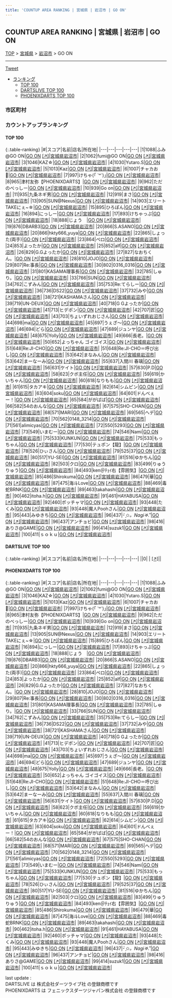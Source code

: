 ```yaml
---
title: 'COUNTUP AREA RANKING | 宮城県 | 岩沼市 | GO ON'
---
```

## COUNTUP AREA RANKING | 宮城県 | 岩沼市 | GO ON

[TOP](/darts/rank/) > [宮城県](/darts/rank/宮城県/) > [岩沼市](/darts/rank/宮城県/岩沼市/) > GO ON

___

<a href="https://twitter.com/share?ref_src=twsrc%5Etfw" data-text="COUNTUP AREA RANKING | 宮城県岩沼市GO ON" class="twitter-share-button" data-hashtags="DARTSLIVE,PHOENIXDARTS,darts,ダーツ" data-show-count="false">Tweet</a>

* [ランキング](#カウントアップランキング)
    * [TOP 100](#top-100)
    * [DARTSLIVE TOP 100](#dartslive-top-100)
    * [PHOENIXDARTS TOP 100](#phoenixdarts-top-100)

### 市区町村

<ul>

</ul>

### カウントアップランキング

#### TOP 100



{:.table-ranking}
|#|スコア|名前|店名|所在地|
|---|---|---|---|---|
|1|1088|<span class="rank-name-pd">ふみ@GO ON</span>|<a href="/darts/rank/shops/86728.html">GO ON</a> <a href="https://vs.phoenixdarts.com/jp/shop/shopDetailInfo/s_86728?s_seq=86728">[↗]</a>|<a href="/darts/rank/宮城県/岩沼市">宮城県岩沼市</a>|
|2|1062|<span class="rank-name-pd">fumi@GO ON</span>|<a href="/darts/rank/shops/86728.html">GO ON</a> <a href="https://vs.phoenixdarts.com/jp/shop/shopDetailInfo/s_86728?s_seq=86728">[↗]</a>|<a href="/darts/rank/宮城県/岩沼市">宮城県岩沼市</a>|
|3|1046|<span class="rank-name-pd">KAZ☆</span>|<a href="/darts/rank/shops/86728.html">GO ON</a> <a href="https://vs.phoenixdarts.com/jp/shop/shopDetailInfo/s_86728?s_seq=86728">[↗]</a>|<a href="/darts/rank/宮城県/岩沼市">宮城県岩沼市</a>|
|4|1030|<span class="rank-name-pd">Yutaro.S</span>|<a href="/darts/rank/shops/86728.html">GO ON</a> <a href="https://vs.phoenixdarts.com/jp/shop/shopDetailInfo/s_86728?s_seq=86728">[↗]</a>|<a href="/darts/rank/宮城県/岩沼市">宮城県岩沼市</a>|
|5|1013|<span class="rank-name-pd">Kaz</span>|<a href="/darts/rank/shops/86728.html">GO ON</a> <a href="https://vs.phoenixdarts.com/jp/shop/shopDetailInfo/s_86728?s_seq=86728">[↗]</a>|<a href="/darts/rank/宮城県/岩沼市">宮城県岩沼市</a>|
|6|1007|<span class="rank-name-pd">チャカお🔫</span>|<a href="/darts/rank/shops/86728.html">GO ON</a> <a href="https://vs.phoenixdarts.com/jp/shop/shopDetailInfo/s_86728?s_seq=86728">[↗]</a>|<a href="/darts/rank/宮城県/岩沼市">宮城県岩沼市</a>|
|7|997|<span class="rank-name-pd">けちゃ(｢ ˙꒳˙)｣</span>|<a href="/darts/rank/shops/86728.html">GO ON</a> <a href="https://vs.phoenixdarts.com/jp/shop/shopDetailInfo/s_86728?s_seq=86728">[↗]</a>|<a href="/darts/rank/宮城県/岩沼市">宮城県岩沼市</a>|
|8|965|<span class="rank-name-pd">津村友弥【PHOENIXDARTS】</span>|<a href="/darts/rank/shops/86728.html">GO ON</a> <a href="https://vs.phoenixdarts.com/jp/shop/shopDetailInfo/s_86728?s_seq=86728">[↗]</a>|<a href="/darts/rank/宮城県/岩沼市">宮城県岩沼市</a>|
|9|962|<span class="rank-name-pd">ただのべっしー</span>|<a href="/darts/rank/shops/86728.html">GO ON</a> <a href="https://vs.phoenixdarts.com/jp/shop/shopDetailInfo/s_86728?s_seq=86728">[↗]</a>|<a href="/darts/rank/宮城県/岩沼市">宮城県岩沼市</a>|
|10|939|<span class="rank-name-pd">Go on</span>|<a href="/darts/rank/shops/86728.html">GO ON</a> <a href="https://vs.phoenixdarts.com/jp/shop/shopDetailInfo/s_86728?s_seq=86728">[↗]</a>|<a href="/darts/rank/宮城県/岩沼市">宮城県岩沼市</a>|
|11|935|<span class="rank-name-pd">九条ネギ男</span>|<a href="/darts/rank/shops/86728.html">GO ON</a> <a href="https://vs.phoenixdarts.com/jp/shop/shopDetailInfo/s_86728?s_seq=86728">[↗]</a>|<a href="/darts/rank/宮城県/岩沼市">宮城県岩沼市</a>|
|12|919|<span class="rank-name-pd">まさ</span>|<a href="/darts/rank/shops/86728.html">GO ON</a> <a href="https://vs.phoenixdarts.com/jp/shop/shopDetailInfo/s_86728?s_seq=86728">[↗]</a>|<a href="/darts/rank/宮城県/岩沼市">宮城県岩沼市</a>|
|13|905|<span class="rank-name-pd">SUN@Nexus</span>|<a href="/darts/rank/shops/86728.html">GO ON</a> <a href="https://vs.phoenixdarts.com/jp/shop/shopDetailInfo/s_86728?s_seq=86728">[↗]</a>|<a href="/darts/rank/宮城県/岩沼市">宮城県岩沼市</a>|
|14|903|<span class="rank-name-pd">エリートTAKEにぇ~☆</span>|<a href="/darts/rank/shops/86728.html">GO ON</a> <a href="https://vs.phoenixdarts.com/jp/shop/shopDetailInfo/s_86728?s_seq=86728">[↗]</a>|<a href="/darts/rank/宮城県/岩沼市">宮城県岩沼市</a>|
|15|895|<span class="rank-name-pd">ひろぽん</span>|<a href="/darts/rank/shops/86728.html">GO ON</a> <a href="https://vs.phoenixdarts.com/jp/shop/shopDetailInfo/s_86728?s_seq=86728">[↗]</a>|<a href="/darts/rank/宮城県/岩沼市">宮城県岩沼市</a>|
|16|894|<span class="rank-name-pd">にっしー</span>|<a href="/darts/rank/shops/86728.html">GO ON</a> <a href="https://vs.phoenixdarts.com/jp/shop/shopDetailInfo/s_86728?s_seq=86728">[↗]</a>|<a href="/darts/rank/宮城県/岩沼市">宮城県岩沼市</a>|
|17|893|<span class="rank-name-pd">けちゃっぷ</span>|<a href="/darts/rank/shops/86728.html">GO ON</a> <a href="https://vs.phoenixdarts.com/jp/shop/shopDetailInfo/s_86728?s_seq=86728">[↗]</a>|<a href="/darts/rank/宮城県/岩沼市">宮城県岩沼市</a>|
|18|888|<span class="rank-name-pd">じょう　</span>|<a href="/darts/rank/shops/86728.html">GO ON</a> <a href="https://vs.phoenixdarts.com/jp/shop/shopDetailInfo/s_86728?s_seq=86728">[↗]</a>|<a href="/darts/rank/宮城県/岩沼市">宮城県岩沼市</a>|
|19|876|<span class="rank-name-pd">DBARB3</span>|<a href="/darts/rank/shops/86728.html">GO ON</a> <a href="https://vs.phoenixdarts.com/jp/shop/shopDetailInfo/s_86728?s_seq=86728">[↗]</a>|<a href="/darts/rank/宮城県/岩沼市">宮城県岩沼市</a>|
|20|866|<span class="rank-name-pd">S.ASANO</span>|<a href="/darts/rank/shops/86728.html">GO ON</a> <a href="https://vs.phoenixdarts.com/jp/shop/shopDetailInfo/s_86728?s_seq=86728">[↗]</a>|<a href="/darts/rank/宮城県/岩沼市">宮城県岩沼市</a>|
|20|866|<span class="rank-name-pd">hkty666_yuya</span>|<a href="/darts/rank/shops/86728.html">GO ON</a> <a href="https://vs.phoenixdarts.com/jp/shop/shopDetailInfo/s_86728?s_seq=86728">[↗]</a>|<a href="/darts/rank/宮城県/岩沼市">宮城県岩沼市</a>|
|22|865|<span class="rank-name-pd">しょった(両手)</span>|<a href="/darts/rank/shops/86728.html">GO ON</a> <a href="https://vs.phoenixdarts.com/jp/shop/shopDetailInfo/s_86728?s_seq=86728">[↗]</a>|<a href="/darts/rank/宮城県/岩沼市">宮城県岩沼市</a>|
|23|864|<span class="rank-name-pd">ペロ</span>|<a href="/darts/rank/shops/86728.html">GO ON</a> <a href="https://vs.phoenixdarts.com/jp/shop/shopDetailInfo/s_86728?s_seq=86728">[↗]</a>|<a href="/darts/rank/宮城県/岩沼市">宮城県岩沼市</a>|
|24|853|<span class="rank-name-pd">よったか</span>|<a href="/darts/rank/shops/86728.html">GO ON</a> <a href="https://vs.phoenixdarts.com/jp/shop/shopDetailInfo/s_86728?s_seq=86728">[↗]</a>|<a href="/darts/rank/宮城県/岩沼市">宮城県岩沼市</a>|
|25|852|<span class="rank-name-pd">alf</span>|<a href="/darts/rank/shops/86728.html">GO ON</a> <a href="https://vs.phoenixdarts.com/jp/shop/shopDetailInfo/s_86728?s_seq=86728">[↗]</a>|<a href="/darts/rank/宮城県/岩沼市">宮城県岩沼市</a>|
|26|829|<span class="rank-name-pd">G.Gよったか</span>|<a href="/darts/rank/shops/86728.html">GO ON</a> <a href="https://vs.phoenixdarts.com/jp/shop/shopDetailInfo/s_86728?s_seq=86728">[↗]</a>|<a href="/darts/rank/宮城県/岩沼市">宮城県岩沼市</a>|
|27|827|<span class="rank-name-pd">なおちくん。</span>|<a href="/darts/rank/shops/86728.html">GO ON</a> <a href="https://vs.phoenixdarts.com/jp/shop/shopDetailInfo/s_86728?s_seq=86728">[↗]</a>|<a href="/darts/rank/宮城県/岩沼市">宮城県岩沼市</a>|
|28|810|<span class="rank-name-pd">JOJO</span>|<a href="/darts/rank/shops/86728.html">GO ON</a> <a href="https://vs.phoenixdarts.com/jp/shop/shopDetailInfo/s_86728?s_seq=86728">[↗]</a>|<a href="/darts/rank/宮城県/岩沼市">宮城県岩沼市</a>|
|29|807|<span class="rank-name-pd">Re:事長</span>|<a href="/darts/rank/shops/86728.html">GO ON</a> <a href="https://vs.phoenixdarts.com/jp/shop/shopDetailInfo/s_86728?s_seq=86728">[↗]</a>|<a href="/darts/rank/宮城県/岩沼市">宮城県岩沼市</a>|
|30|802|<span class="rank-name-pd">0316_0316</span>|<a href="/darts/rank/shops/86728.html">GO ON</a> <a href="https://vs.phoenixdarts.com/jp/shop/shopDetailInfo/s_86728?s_seq=86728">[↗]</a>|<a href="/darts/rank/宮城県/岩沼市">宮城県岩沼市</a>|
|31|801|<span class="rank-name-pd">KASAMA理事長</span>|<a href="/darts/rank/shops/86728.html">GO ON</a> <a href="https://vs.phoenixdarts.com/jp/shop/shopDetailInfo/s_86728?s_seq=86728">[↗]</a>|<a href="/darts/rank/宮城県/岩沼市">宮城県岩沼市</a>|
|32|785|<span class="rank-name-pd">しゅり。</span>|<a href="/darts/rank/shops/86728.html">GO ON</a> <a href="https://vs.phoenixdarts.com/jp/shop/shopDetailInfo/s_86728?s_seq=86728">[↗]</a>|<a href="/darts/rank/宮城県/岩沼市">宮城県岩沼市</a>|
|33|766|<span class="rank-name-pd">SUN</span>|<a href="/darts/rank/shops/86728.html">GO ON</a> <a href="https://vs.phoenixdarts.com/jp/shop/shopDetailInfo/s_86728?s_seq=86728">[↗]</a>|<a href="/darts/rank/宮城県/岩沼市">宮城県岩沼市</a>|
|34|762|<span class="rank-name-pd">こずみん</span>|<a href="/darts/rank/shops/86728.html">GO ON</a> <a href="https://vs.phoenixdarts.com/jp/shop/shopDetailInfo/s_86728?s_seq=86728">[↗]</a>|<a href="/darts/rank/宮城県/岩沼市">宮城県岩沼市</a>|
|35|753|<span class="rank-name-pd">Re:てらしー</span>|<a href="/darts/rank/shops/86728.html">GO ON</a> <a href="https://vs.phoenixdarts.com/jp/shop/shopDetailInfo/s_86728?s_seq=86728">[↗]</a>|<a href="/darts/rank/宮城県/岩沼市">宮城県岩沼市</a>|
|36|736|<span class="rank-name-pd">DS22</span>|<a href="/darts/rank/shops/86728.html">GO ON</a> <a href="https://vs.phoenixdarts.com/jp/shop/shopDetailInfo/s_86728?s_seq=86728">[↗]</a>|<a href="/darts/rank/宮城県/岩沼市">宮城県岩沼市</a>|
|37|732|<span class="rank-name-pd">みや</span>|<a href="/darts/rank/shops/86728.html">GO ON</a> <a href="https://vs.phoenixdarts.com/jp/shop/shopDetailInfo/s_86728?s_seq=86728">[↗]</a>|<a href="/darts/rank/宮城県/岩沼市">宮城県岩沼市</a>|
|38|721|<span class="rank-name-pd">KASHAMAさん</span>|<a href="/darts/rank/shops/86728.html">GO ON</a> <a href="https://vs.phoenixdarts.com/jp/shop/shopDetailInfo/s_86728?s_seq=86728">[↗]</a>|<a href="/darts/rank/宮城県/岩沼市">宮城県岩沼市</a>|
|39|719|<span class="rank-name-pd">UN-DEUX</span>|<a href="/darts/rank/shops/86728.html">GO ON</a> <a href="https://vs.phoenixdarts.com/jp/shop/shopDetailInfo/s_86728?s_seq=86728">[↗]</a>|<a href="/darts/rank/宮城県/岩沼市">宮城県岩沼市</a>|
|40|718|<span class="rank-name-pd">G Gよったか</span>|<a href="/darts/rank/shops/86728.html">GO ON</a> <a href="https://vs.phoenixdarts.com/jp/shop/shopDetailInfo/s_86728?s_seq=86728">[↗]</a>|<a href="/darts/rank/宮城県/岩沼市">宮城県岩沼市</a>|
|41|713|<span class="rank-name-pd">ヒデポン</span>|<a href="/darts/rank/shops/86728.html">GO ON</a> <a href="https://vs.phoenixdarts.com/jp/shop/shopDetailInfo/s_86728?s_seq=86728">[↗]</a>|<a href="/darts/rank/宮城県/岩沼市">宮城県岩沼市</a>|
|42|707|<span class="rank-name-pd">匠</span>|<a href="/darts/rank/shops/86728.html">GO ON</a> <a href="https://vs.phoenixdarts.com/jp/shop/shopDetailInfo/s_86728?s_seq=86728">[↗]</a>|<a href="/darts/rank/宮城県/岩沼市">宮城県岩沼市</a>|
|43|703|<span class="rank-name-pd">ちょいずれおじさん</span>|<a href="/darts/rank/shops/86728.html">GO ON</a> <a href="https://vs.phoenixdarts.com/jp/shop/shopDetailInfo/s_86728?s_seq=86728">[↗]</a>|<a href="/darts/rank/宮城県/岩沼市">宮城県岩沼市</a>|
|44|698|<span class="rank-name-pd">ma</span>|<a href="/darts/rank/shops/86728.html">GO ON</a> <a href="https://vs.phoenixdarts.com/jp/shop/shopDetailInfo/s_86728?s_seq=86728">[↗]</a>|<a href="/darts/rank/宮城県/岩沼市">宮城県岩沼市</a>|
|45|697|<span class="rank-name-pd">うぇざ〜</span>|<a href="/darts/rank/shops/86728.html">GO ON</a> <a href="https://vs.phoenixdarts.com/jp/shop/shopDetailInfo/s_86728?s_seq=86728">[↗]</a>|<a href="/darts/rank/宮城県/岩沼市">宮城県岩沼市</a>|
|46|694|<span class="rank-name-pd">どら</span>|<a href="/darts/rank/shops/86728.html">GO ON</a> <a href="https://vs.phoenixdarts.com/jp/shop/shopDetailInfo/s_86728?s_seq=86728">[↗]</a>|<a href="/darts/rank/宮城県/岩沼市">宮城県岩沼市</a>|
|47|689|<span class="rank-name-pd">ジュンヤ</span>|<a href="/darts/rank/shops/86728.html">GO ON</a> <a href="https://vs.phoenixdarts.com/jp/shop/shopDetailInfo/s_86728?s_seq=86728">[↗]</a>|<a href="/darts/rank/宮城県/岩沼市">宮城県岩沼市</a>|
|48|675|<span class="rank-name-pd">Yolly</span>|<a href="/darts/rank/shops/86728.html">GO ON</a> <a href="https://vs.phoenixdarts.com/jp/shop/shopDetailInfo/s_86728?s_seq=86728">[↗]</a>|<a href="/darts/rank/宮城県/岩沼市">宮城県岩沼市</a>|
|49|666|<span class="rank-name-pd">長老。</span>|<a href="/darts/rank/shops/86728.html">GO ON</a> <a href="https://vs.phoenixdarts.com/jp/shop/shopDetailInfo/s_86728?s_seq=86728">[↗]</a>|<a href="/darts/rank/宮城県/岩沼市">宮城県岩沼市</a>|
|50|652|<span class="rank-name-pd">よっちゃん ゴイゴイス</span>|<a href="/darts/rank/shops/86728.html">GO ON</a> <a href="https://vs.phoenixdarts.com/jp/shop/shopDetailInfo/s_86728?s_seq=86728">[↗]</a>|<a href="/darts/rank/宮城県/岩沼市">宮城県岩沼市</a>|
|51|648|<span class="rank-name-pd">Re:JI-CHO</span>|<a href="/darts/rank/shops/86728.html">GO ON</a> <a href="https://vs.phoenixdarts.com/jp/shop/shopDetailInfo/s_86728?s_seq=86728">[↗]</a>|<a href="/darts/rank/宮城県/岩沼市">宮城県岩沼市</a>|
|51|648|<span class="rank-name-pd">Re:JI-CHO＝呼び出し</span>|<a href="/darts/rank/shops/86728.html">GO ON</a> <a href="https://vs.phoenixdarts.com/jp/shop/shopDetailInfo/s_86728?s_seq=86728">[↗]</a>|<a href="/darts/rank/宮城県/岩沼市">宮城県岩沼市</a>|
|53|642|<span class="rank-name-pd">まなみん</span>|<a href="/darts/rank/shops/86728.html">GO ON</a> <a href="https://vs.phoenixdarts.com/jp/shop/shopDetailInfo/s_86728?s_seq=86728">[↗]</a>|<a href="/darts/rank/宮城県/岩沼市">宮城県岩沼市</a>|
|53|642|<span class="rank-name-pd">まーなーみ</span>|<a href="/darts/rank/shops/86728.html">GO ON</a> <a href="https://vs.phoenixdarts.com/jp/shop/shopDetailInfo/s_86728?s_seq=86728">[↗]</a>|<a href="/darts/rank/宮城県/岩沼市">宮城県岩沼市</a>|
|55|637|<span class="rank-name-pd">入間川 春璃</span>|<a href="/darts/rank/shops/86728.html">GO ON</a> <a href="https://vs.phoenixdarts.com/jp/shop/shopDetailInfo/s_86728?s_seq=86728">[↗]</a>|<a href="/darts/rank/宮城県/岩沼市">宮城県岩沼市</a>|
|56|631|<span class="rank-name-pd">ケイト</span>|<a href="/darts/rank/shops/86728.html">GO ON</a> <a href="https://vs.phoenixdarts.com/jp/shop/shopDetailInfo/s_86728?s_seq=86728">[↗]</a>|<a href="/darts/rank/宮城県/岩沼市">宮城県岩沼市</a>|
|57|630|<span class="rank-name-pd">P.D</span>|<a href="/darts/rank/shops/86728.html">GO ON</a> <a href="https://vs.phoenixdarts.com/jp/shop/shopDetailInfo/s_86728?s_seq=86728">[↗]</a>|<a href="/darts/rank/宮城県/岩沼市">宮城県岩沼市</a>|
|58|623|<span class="rank-name-pd">クボ主任</span>|<a href="/darts/rank/shops/86728.html">GO ON</a> <a href="https://vs.phoenixdarts.com/jp/shop/shopDetailInfo/s_86728?s_seq=86728">[↗]</a>|<a href="/darts/rank/宮城県/岩沼市">宮城県岩沼市</a>|
|59|619|<span class="rank-name-pd">かいちゃん</span>|<a href="/darts/rank/shops/86728.html">GO ON</a> <a href="https://vs.phoenixdarts.com/jp/shop/shopDetailInfo/s_86728?s_seq=86728">[↗]</a>|<a href="/darts/rank/宮城県/岩沼市">宮城県岩沼市</a>|
|60|618|<span class="rank-name-pd">なりもも</span>|<a href="/darts/rank/shops/86728.html">GO ON</a> <a href="https://vs.phoenixdarts.com/jp/shop/shopDetailInfo/s_86728?s_seq=86728">[↗]</a>|<a href="/darts/rank/宮城県/岩沼市">宮城県岩沼市</a>|
|61|615|<span class="rank-name-pd">タカアキ</span>|<a href="/darts/rank/shops/86728.html">GO ON</a> <a href="https://vs.phoenixdarts.com/jp/shop/shopDetailInfo/s_86728?s_seq=86728">[↗]</a>|<a href="/darts/rank/宮城県/岩沼市">宮城県岩沼市</a>|
|62|614|<span class="rank-name-pd">シムピン</span>|<a href="/darts/rank/shops/86728.html">GO ON</a> <a href="https://vs.phoenixdarts.com/jp/shop/shopDetailInfo/s_86728?s_seq=86728">[↗]</a>|<a href="/darts/rank/宮城県/岩沼市">宮城県岩沼市</a>|
|63|604|<span class="rank-name-pd">soku</span>|<a href="/darts/rank/shops/86728.html">GO ON</a> <a href="https://vs.phoenixdarts.com/jp/shop/shopDetailInfo/s_86728?s_seq=86728">[↗]</a>|<a href="/darts/rank/宮城県/岩沼市">宮城県岩沼市</a>|
|64|601|<span class="rank-name-pd">ドんべぇー！</span>|<a href="/darts/rank/shops/86728.html">GO ON</a> <a href="https://vs.phoenixdarts.com/jp/shop/shopDetailInfo/s_86728?s_seq=86728">[↗]</a>|<a href="/darts/rank/宮城県/岩沼市">宮城県岩沼市</a>|
|65|584|<span class="rank-name-pd">ががばば</span>|<a href="/darts/rank/shops/86728.html">GO ON</a> <a href="https://vs.phoenixdarts.com/jp/shop/shopDetailInfo/s_86728?s_seq=86728">[↗]</a>|<a href="/darts/rank/宮城県/岩沼市">宮城県岩沼市</a>|
|66|582|<span class="rank-name-pd">54のおんな</span>|<a href="/darts/rank/shops/86728.html">GO ON</a> <a href="https://vs.phoenixdarts.com/jp/shop/shopDetailInfo/s_86728?s_seq=86728">[↗]</a>|<a href="/darts/rank/宮城県/岩沼市">宮城県岩沼市</a>|
|67|575|<span class="rank-name-pd">SHO-CHAN</span>|<a href="/darts/rank/shops/86728.html">GO ON</a> <a href="https://vs.phoenixdarts.com/jp/shop/shopDetailInfo/s_86728?s_seq=86728">[↗]</a>|<a href="/darts/rank/宮城県/岩沼市">宮城県岩沼市</a>|
|68|571|<span class="rank-name-pd">MARI</span>|<a href="/darts/rank/shops/86728.html">GO ON</a> <a href="https://vs.phoenixdarts.com/jp/shop/shopDetailInfo/s_86728?s_seq=86728">[↗]</a>|<a href="/darts/rank/宮城県/岩沼市">宮城県岩沼市</a>|
|69|565|<span class="rank-name-pd">へデ</span>|<a href="/darts/rank/shops/86728.html">GO ON</a> <a href="https://vs.phoenixdarts.com/jp/shop/shopDetailInfo/s_86728?s_seq=86728">[↗]</a>|<a href="/darts/rank/宮城県/岩沼市">宮城県岩沼市</a>|
|70|562|<span class="rank-name-pd">0148_3214</span>|<a href="/darts/rank/shops/86728.html">GO ON</a> <a href="https://vs.phoenixdarts.com/jp/shop/shopDetailInfo/s_86728?s_seq=86728">[↗]</a>|<a href="/darts/rank/宮城県/岩沼市">宮城県岩沼市</a>|
|71|561|<span class="rank-name-pd">alimicyas</span>|<a href="/darts/rank/shops/86728.html">GO ON</a> <a href="https://vs.phoenixdarts.com/jp/shop/shopDetailInfo/s_86728?s_seq=86728">[↗]</a>|<a href="/darts/rank/宮城県/岩沼市">宮城県岩沼市</a>|
|72|550|<span class="rank-name-pd">5293</span>|<a href="/darts/rank/shops/86728.html">GO ON</a> <a href="https://vs.phoenixdarts.com/jp/shop/shopDetailInfo/s_86728?s_seq=86728">[↗]</a>|<a href="/darts/rank/宮城県/岩沼市">宮城県岩沼市</a>|
|73|549|<span class="rank-name-pd">いまむー</span>|<a href="/darts/rank/shops/86728.html">GO ON</a> <a href="https://vs.phoenixdarts.com/jp/shop/shopDetailInfo/s_86728?s_seq=86728">[↗]</a>|<a href="/darts/rank/宮城県/岩沼市">宮城県岩沼市</a>|
|74|546|<span class="rank-name-pd">Nami</span>|<a href="/darts/rank/shops/86728.html">GO ON</a> <a href="https://vs.phoenixdarts.com/jp/shop/shopDetailInfo/s_86728?s_seq=86728">[↗]</a>|<a href="/darts/rank/宮城県/岩沼市">宮城県岩沼市</a>|
|75|533|<span class="rank-name-pd">KUNKUN</span>|<a href="/darts/rank/shops/86728.html">GO ON</a> <a href="https://vs.phoenixdarts.com/jp/shop/shopDetailInfo/s_86728?s_seq=86728">[↗]</a>|<a href="/darts/rank/宮城県/岩沼市">宮城県岩沼市</a>|
|75|533|<span class="rank-name-pd">もっちゃん</span>|<a href="/darts/rank/shops/86728.html">GO ON</a> <a href="https://vs.phoenixdarts.com/jp/shop/shopDetailInfo/s_86728?s_seq=86728">[↗]</a>|<a href="/darts/rank/宮城県/岩沼市">宮城県岩沼市</a>|
|77|530|<span class="rank-name-pd">テュポン【龍】</span>|<a href="/darts/rank/shops/86728.html">GO ON</a> <a href="https://vs.phoenixdarts.com/jp/shop/shopDetailInfo/s_86728?s_seq=86728">[↗]</a>|<a href="/darts/rank/宮城県/岩沼市">宮城県岩沼市</a>|
|78|526|<span class="rank-name-pd">ひぃさん</span>|<a href="/darts/rank/shops/86728.html">GO ON</a> <a href="https://vs.phoenixdarts.com/jp/shop/shopDetailInfo/s_86728?s_seq=86728">[↗]</a>|<a href="/darts/rank/宮城県/岩沼市">宮城県岩沼市</a>|
|79|525|<span class="rank-name-pd">37</span>|<a href="/darts/rank/shops/86728.html">GO ON</a> <a href="https://vs.phoenixdarts.com/jp/shop/shopDetailInfo/s_86728?s_seq=86728">[↗]</a>|<a href="/darts/rank/宮城県/岩沼市">宮城県岩沼市</a>|
|80|517|<span class="rank-name-pd">YU-SEI</span>|<a href="/darts/rank/shops/86728.html">GO ON</a> <a href="https://vs.phoenixdarts.com/jp/shop/shopDetailInfo/s_86728?s_seq=86728">[↗]</a>|<a href="/darts/rank/宮城県/岩沼市">宮城県岩沼市</a>|
|81|516|<span class="rank-name-pd">ゆかちん</span>|<a href="/darts/rank/shops/86728.html">GO ON</a> <a href="https://vs.phoenixdarts.com/jp/shop/shopDetailInfo/s_86728?s_seq=86728">[↗]</a>|<a href="/darts/rank/宮城県/岩沼市">宮城県岩沼市</a>|
|82|503|<span class="rank-name-pd">クロ</span>|<a href="/darts/rank/shops/86728.html">GO ON</a> <a href="https://vs.phoenixdarts.com/jp/shop/shopDetailInfo/s_86728?s_seq=86728">[↗]</a>|<a href="/darts/rank/宮城県/岩沼市">宮城県岩沼市</a>|
|83|499|<span class="rank-name-pd">りゅうりゅう</span>|<a href="/darts/rank/shops/86728.html">GO ON</a> <a href="https://vs.phoenixdarts.com/jp/shop/shopDetailInfo/s_86728?s_seq=86728">[↗]</a>|<a href="/darts/rank/宮城県/岩沼市">宮城県岩沼市</a>|
|84|493|<span class="rank-name-pd">ken＠ﾁｮｲ右【雰囲気】</span>|<a href="/darts/rank/shops/86728.html">GO ON</a> <a href="https://vs.phoenixdarts.com/jp/shop/shopDetailInfo/s_86728?s_seq=86728">[↗]</a>|<a href="/darts/rank/宮城県/岩沼市">宮城県岩沼市</a>|
|85|486|<span class="rank-name-pd">Shirokuma</span>|<a href="/darts/rank/shops/86728.html">GO ON</a> <a href="https://vs.phoenixdarts.com/jp/shop/shopDetailInfo/s_86728?s_seq=86728">[↗]</a>|<a href="/darts/rank/宮城県/岩沼市">宮城県岩沼市</a>|
|86|479|<span class="rank-name-pd">華</span>|<a href="/darts/rank/shops/86728.html">GO ON</a> <a href="https://vs.phoenixdarts.com/jp/shop/shopDetailInfo/s_86728?s_seq=86728">[↗]</a>|<a href="/darts/rank/宮城県/岩沼市">宮城県岩沼市</a>|
|87|475|<span class="rank-name-pd">海斗Love</span>|<a href="/darts/rank/shops/86728.html">GO ON</a> <a href="https://vs.phoenixdarts.com/jp/shop/shopDetailInfo/s_86728?s_seq=86728">[↗]</a>|<a href="/darts/rank/宮城県/岩沼市">宮城県岩沼市</a>|
|88|469|<span class="rank-name-pd">毒蛇BRNK</span>|<a href="/darts/rank/shops/86728.html">GO ON</a> <a href="https://vs.phoenixdarts.com/jp/shop/shopDetailInfo/s_86728?s_seq=86728">[↗]</a>|<a href="/darts/rank/宮城県/岩沼市">宮城県岩沼市</a>|
|89|463|<span class="rank-name-pd">takahashi</span>|<a href="/darts/rank/shops/86728.html">GO ON</a> <a href="https://vs.phoenixdarts.com/jp/shop/shopDetailInfo/s_86728?s_seq=86728">[↗]</a>|<a href="/darts/rank/宮城県/岩沼市">宮城県岩沼市</a>|
|90|462|<span class="rank-name-pd">itoha.h</span>|<a href="/darts/rank/shops/86728.html">GO ON</a> <a href="https://vs.phoenixdarts.com/jp/shop/shopDetailInfo/s_86728?s_seq=86728">[↗]</a>|<a href="/darts/rank/宮城県/岩沼市">宮城県岩沼市</a>|
|91|461|<span class="rank-name-pd">HAYABUSA</span>|<a href="/darts/rank/shops/86728.html">GO ON</a> <a href="https://vs.phoenixdarts.com/jp/shop/shopDetailInfo/s_86728?s_seq=86728">[↗]</a>|<a href="/darts/rank/宮城県/岩沼市">宮城県岩沼市</a>|
|92|460|<span class="rank-name-pd">ポッチャマ</span>|<a href="/darts/rank/shops/86728.html">GO ON</a> <a href="https://vs.phoenixdarts.com/jp/shop/shopDetailInfo/s_86728?s_seq=86728">[↗]</a>|<a href="/darts/rank/宮城県/岩沼市">宮城県岩沼市</a>|
|93|448|<span class="rank-name-pd">たくみ</span>|<a href="/darts/rank/shops/86728.html">GO ON</a> <a href="https://vs.phoenixdarts.com/jp/shop/shopDetailInfo/s_86728?s_seq=86728">[↗]</a>|<a href="/darts/rank/宮城県/岩沼市">宮城県岩沼市</a>|
|93|448|<span class="rank-name-pd">魔人Poohさん</span>|<a href="/darts/rank/shops/86728.html">GO ON</a> <a href="https://vs.phoenixdarts.com/jp/shop/shopDetailInfo/s_86728?s_seq=86728">[↗]</a>|<a href="/darts/rank/宮城県/岩沼市">宮城県岩沼市</a>|
|95|443|<span class="rank-name-pd">みゆきち</span>|<a href="/darts/rank/shops/86728.html">GO ON</a> <a href="https://vs.phoenixdarts.com/jp/shop/shopDetailInfo/s_86728?s_seq=86728">[↗]</a>|<a href="/darts/rank/宮城県/岩沼市">宮城県岩沼市</a>|
|96|437|<span class="rank-name-pd">- ̗̀✩*。Nagi‎𖤐.*˚</span>|<a href="/darts/rank/shops/86728.html">GO ON</a> <a href="https://vs.phoenixdarts.com/jp/shop/shopDetailInfo/s_86728?s_seq=86728">[↗]</a>|<a href="/darts/rank/宮城県/岩沼市">宮城県岩沼市</a>|
|96|437|<span class="rank-name-pd">アンチョビ</span>|<a href="/darts/rank/shops/86728.html">GO ON</a> <a href="https://vs.phoenixdarts.com/jp/shop/shopDetailInfo/s_86728?s_seq=86728">[↗]</a>|<a href="/darts/rank/宮城県/岩沼市">宮城県岩沼市</a>|
|98|416|<span class="rank-name-pd">ありさ@GAME</span>|<a href="/darts/rank/shops/86728.html">GO ON</a> <a href="https://vs.phoenixdarts.com/jp/shop/shopDetailInfo/s_86728?s_seq=86728">[↗]</a>|<a href="/darts/rank/宮城県/岩沼市">宮城県岩沼市</a>|
|99|414|<span class="rank-name-pd">suzuk1</span>|<a href="/darts/rank/shops/86728.html">GO ON</a> <a href="https://vs.phoenixdarts.com/jp/shop/shopDetailInfo/s_86728?s_seq=86728">[↗]</a>|<a href="/darts/rank/宮城県/岩沼市">宮城県岩沼市</a>|
|100|411|<span class="rank-name-pd">ｓｏｋｕ</span>|<a href="/darts/rank/shops/86728.html">GO ON</a> <a href="https://vs.phoenixdarts.com/jp/shop/shopDetailInfo/s_86728?s_seq=86728">[↗]</a>|<a href="/darts/rank/宮城県/岩沼市">宮城県岩沼市</a>|


#### DARTSLIVE TOP 100



{:.table-ranking}
|#|スコア|名前|店名|所在地|
|---|---|---|---|---|
||0|<span class="rank-name-dl"> </span>|<a href="/darts/rank/shops/.html"></a> <a href="">[↗]</a>|<a href="/darts/rank//"></a>|


#### PHOENIXDARTS TOP 100



{:.table-ranking}
|#|スコア|名前|店名|所在地|
|---|---|---|---|---|
|1|1088|<span class="rank-name-pd">ふみ@GO ON</span>|<a href="/darts/rank/shops/86728.html">GO ON</a> <a href="https://vs.phoenixdarts.com/jp/shop/shopDetailInfo/s_86728?s_seq=86728">[↗]</a>|<a href="/darts/rank/宮城県/岩沼市">宮城県岩沼市</a>|
|2|1062|<span class="rank-name-pd">fumi@GO ON</span>|<a href="/darts/rank/shops/86728.html">GO ON</a> <a href="https://vs.phoenixdarts.com/jp/shop/shopDetailInfo/s_86728?s_seq=86728">[↗]</a>|<a href="/darts/rank/宮城県/岩沼市">宮城県岩沼市</a>|
|3|1046|<span class="rank-name-pd">KAZ☆</span>|<a href="/darts/rank/shops/86728.html">GO ON</a> <a href="https://vs.phoenixdarts.com/jp/shop/shopDetailInfo/s_86728?s_seq=86728">[↗]</a>|<a href="/darts/rank/宮城県/岩沼市">宮城県岩沼市</a>|
|4|1030|<span class="rank-name-pd">Yutaro.S</span>|<a href="/darts/rank/shops/86728.html">GO ON</a> <a href="https://vs.phoenixdarts.com/jp/shop/shopDetailInfo/s_86728?s_seq=86728">[↗]</a>|<a href="/darts/rank/宮城県/岩沼市">宮城県岩沼市</a>|
|5|1013|<span class="rank-name-pd">Kaz</span>|<a href="/darts/rank/shops/86728.html">GO ON</a> <a href="https://vs.phoenixdarts.com/jp/shop/shopDetailInfo/s_86728?s_seq=86728">[↗]</a>|<a href="/darts/rank/宮城県/岩沼市">宮城県岩沼市</a>|
|6|1007|<span class="rank-name-pd">チャカお🔫</span>|<a href="/darts/rank/shops/86728.html">GO ON</a> <a href="https://vs.phoenixdarts.com/jp/shop/shopDetailInfo/s_86728?s_seq=86728">[↗]</a>|<a href="/darts/rank/宮城県/岩沼市">宮城県岩沼市</a>|
|7|997|<span class="rank-name-pd">けちゃ(｢ ˙꒳˙)｣</span>|<a href="/darts/rank/shops/86728.html">GO ON</a> <a href="https://vs.phoenixdarts.com/jp/shop/shopDetailInfo/s_86728?s_seq=86728">[↗]</a>|<a href="/darts/rank/宮城県/岩沼市">宮城県岩沼市</a>|
|8|965|<span class="rank-name-pd">津村友弥【PHOENIXDARTS】</span>|<a href="/darts/rank/shops/86728.html">GO ON</a> <a href="https://vs.phoenixdarts.com/jp/shop/shopDetailInfo/s_86728?s_seq=86728">[↗]</a>|<a href="/darts/rank/宮城県/岩沼市">宮城県岩沼市</a>|
|9|962|<span class="rank-name-pd">ただのべっしー</span>|<a href="/darts/rank/shops/86728.html">GO ON</a> <a href="https://vs.phoenixdarts.com/jp/shop/shopDetailInfo/s_86728?s_seq=86728">[↗]</a>|<a href="/darts/rank/宮城県/岩沼市">宮城県岩沼市</a>|
|10|939|<span class="rank-name-pd">Go on</span>|<a href="/darts/rank/shops/86728.html">GO ON</a> <a href="https://vs.phoenixdarts.com/jp/shop/shopDetailInfo/s_86728?s_seq=86728">[↗]</a>|<a href="/darts/rank/宮城県/岩沼市">宮城県岩沼市</a>|
|11|935|<span class="rank-name-pd">九条ネギ男</span>|<a href="/darts/rank/shops/86728.html">GO ON</a> <a href="https://vs.phoenixdarts.com/jp/shop/shopDetailInfo/s_86728?s_seq=86728">[↗]</a>|<a href="/darts/rank/宮城県/岩沼市">宮城県岩沼市</a>|
|12|919|<span class="rank-name-pd">まさ</span>|<a href="/darts/rank/shops/86728.html">GO ON</a> <a href="https://vs.phoenixdarts.com/jp/shop/shopDetailInfo/s_86728?s_seq=86728">[↗]</a>|<a href="/darts/rank/宮城県/岩沼市">宮城県岩沼市</a>|
|13|905|<span class="rank-name-pd">SUN@Nexus</span>|<a href="/darts/rank/shops/86728.html">GO ON</a> <a href="https://vs.phoenixdarts.com/jp/shop/shopDetailInfo/s_86728?s_seq=86728">[↗]</a>|<a href="/darts/rank/宮城県/岩沼市">宮城県岩沼市</a>|
|14|903|<span class="rank-name-pd">エリートTAKEにぇ~☆</span>|<a href="/darts/rank/shops/86728.html">GO ON</a> <a href="https://vs.phoenixdarts.com/jp/shop/shopDetailInfo/s_86728?s_seq=86728">[↗]</a>|<a href="/darts/rank/宮城県/岩沼市">宮城県岩沼市</a>|
|15|895|<span class="rank-name-pd">ひろぽん</span>|<a href="/darts/rank/shops/86728.html">GO ON</a> <a href="https://vs.phoenixdarts.com/jp/shop/shopDetailInfo/s_86728?s_seq=86728">[↗]</a>|<a href="/darts/rank/宮城県/岩沼市">宮城県岩沼市</a>|
|16|894|<span class="rank-name-pd">にっしー</span>|<a href="/darts/rank/shops/86728.html">GO ON</a> <a href="https://vs.phoenixdarts.com/jp/shop/shopDetailInfo/s_86728?s_seq=86728">[↗]</a>|<a href="/darts/rank/宮城県/岩沼市">宮城県岩沼市</a>|
|17|893|<span class="rank-name-pd">けちゃっぷ</span>|<a href="/darts/rank/shops/86728.html">GO ON</a> <a href="https://vs.phoenixdarts.com/jp/shop/shopDetailInfo/s_86728?s_seq=86728">[↗]</a>|<a href="/darts/rank/宮城県/岩沼市">宮城県岩沼市</a>|
|18|888|<span class="rank-name-pd">じょう　</span>|<a href="/darts/rank/shops/86728.html">GO ON</a> <a href="https://vs.phoenixdarts.com/jp/shop/shopDetailInfo/s_86728?s_seq=86728">[↗]</a>|<a href="/darts/rank/宮城県/岩沼市">宮城県岩沼市</a>|
|19|876|<span class="rank-name-pd">DBARB3</span>|<a href="/darts/rank/shops/86728.html">GO ON</a> <a href="https://vs.phoenixdarts.com/jp/shop/shopDetailInfo/s_86728?s_seq=86728">[↗]</a>|<a href="/darts/rank/宮城県/岩沼市">宮城県岩沼市</a>|
|20|866|<span class="rank-name-pd">S.ASANO</span>|<a href="/darts/rank/shops/86728.html">GO ON</a> <a href="https://vs.phoenixdarts.com/jp/shop/shopDetailInfo/s_86728?s_seq=86728">[↗]</a>|<a href="/darts/rank/宮城県/岩沼市">宮城県岩沼市</a>|
|20|866|<span class="rank-name-pd">hkty666_yuya</span>|<a href="/darts/rank/shops/86728.html">GO ON</a> <a href="https://vs.phoenixdarts.com/jp/shop/shopDetailInfo/s_86728?s_seq=86728">[↗]</a>|<a href="/darts/rank/宮城県/岩沼市">宮城県岩沼市</a>|
|22|865|<span class="rank-name-pd">しょった(両手)</span>|<a href="/darts/rank/shops/86728.html">GO ON</a> <a href="https://vs.phoenixdarts.com/jp/shop/shopDetailInfo/s_86728?s_seq=86728">[↗]</a>|<a href="/darts/rank/宮城県/岩沼市">宮城県岩沼市</a>|
|23|864|<span class="rank-name-pd">ペロ</span>|<a href="/darts/rank/shops/86728.html">GO ON</a> <a href="https://vs.phoenixdarts.com/jp/shop/shopDetailInfo/s_86728?s_seq=86728">[↗]</a>|<a href="/darts/rank/宮城県/岩沼市">宮城県岩沼市</a>|
|24|853|<span class="rank-name-pd">よったか</span>|<a href="/darts/rank/shops/86728.html">GO ON</a> <a href="https://vs.phoenixdarts.com/jp/shop/shopDetailInfo/s_86728?s_seq=86728">[↗]</a>|<a href="/darts/rank/宮城県/岩沼市">宮城県岩沼市</a>|
|25|852|<span class="rank-name-pd">alf</span>|<a href="/darts/rank/shops/86728.html">GO ON</a> <a href="https://vs.phoenixdarts.com/jp/shop/shopDetailInfo/s_86728?s_seq=86728">[↗]</a>|<a href="/darts/rank/宮城県/岩沼市">宮城県岩沼市</a>|
|26|829|<span class="rank-name-pd">G.Gよったか</span>|<a href="/darts/rank/shops/86728.html">GO ON</a> <a href="https://vs.phoenixdarts.com/jp/shop/shopDetailInfo/s_86728?s_seq=86728">[↗]</a>|<a href="/darts/rank/宮城県/岩沼市">宮城県岩沼市</a>|
|27|827|<span class="rank-name-pd">なおちくん。</span>|<a href="/darts/rank/shops/86728.html">GO ON</a> <a href="https://vs.phoenixdarts.com/jp/shop/shopDetailInfo/s_86728?s_seq=86728">[↗]</a>|<a href="/darts/rank/宮城県/岩沼市">宮城県岩沼市</a>|
|28|810|<span class="rank-name-pd">JOJO</span>|<a href="/darts/rank/shops/86728.html">GO ON</a> <a href="https://vs.phoenixdarts.com/jp/shop/shopDetailInfo/s_86728?s_seq=86728">[↗]</a>|<a href="/darts/rank/宮城県/岩沼市">宮城県岩沼市</a>|
|29|807|<span class="rank-name-pd">Re:事長</span>|<a href="/darts/rank/shops/86728.html">GO ON</a> <a href="https://vs.phoenixdarts.com/jp/shop/shopDetailInfo/s_86728?s_seq=86728">[↗]</a>|<a href="/darts/rank/宮城県/岩沼市">宮城県岩沼市</a>|
|30|802|<span class="rank-name-pd">0316_0316</span>|<a href="/darts/rank/shops/86728.html">GO ON</a> <a href="https://vs.phoenixdarts.com/jp/shop/shopDetailInfo/s_86728?s_seq=86728">[↗]</a>|<a href="/darts/rank/宮城県/岩沼市">宮城県岩沼市</a>|
|31|801|<span class="rank-name-pd">KASAMA理事長</span>|<a href="/darts/rank/shops/86728.html">GO ON</a> <a href="https://vs.phoenixdarts.com/jp/shop/shopDetailInfo/s_86728?s_seq=86728">[↗]</a>|<a href="/darts/rank/宮城県/岩沼市">宮城県岩沼市</a>|
|32|785|<span class="rank-name-pd">しゅり。</span>|<a href="/darts/rank/shops/86728.html">GO ON</a> <a href="https://vs.phoenixdarts.com/jp/shop/shopDetailInfo/s_86728?s_seq=86728">[↗]</a>|<a href="/darts/rank/宮城県/岩沼市">宮城県岩沼市</a>|
|33|766|<span class="rank-name-pd">SUN</span>|<a href="/darts/rank/shops/86728.html">GO ON</a> <a href="https://vs.phoenixdarts.com/jp/shop/shopDetailInfo/s_86728?s_seq=86728">[↗]</a>|<a href="/darts/rank/宮城県/岩沼市">宮城県岩沼市</a>|
|34|762|<span class="rank-name-pd">こずみん</span>|<a href="/darts/rank/shops/86728.html">GO ON</a> <a href="https://vs.phoenixdarts.com/jp/shop/shopDetailInfo/s_86728?s_seq=86728">[↗]</a>|<a href="/darts/rank/宮城県/岩沼市">宮城県岩沼市</a>|
|35|753|<span class="rank-name-pd">Re:てらしー</span>|<a href="/darts/rank/shops/86728.html">GO ON</a> <a href="https://vs.phoenixdarts.com/jp/shop/shopDetailInfo/s_86728?s_seq=86728">[↗]</a>|<a href="/darts/rank/宮城県/岩沼市">宮城県岩沼市</a>|
|36|736|<span class="rank-name-pd">DS22</span>|<a href="/darts/rank/shops/86728.html">GO ON</a> <a href="https://vs.phoenixdarts.com/jp/shop/shopDetailInfo/s_86728?s_seq=86728">[↗]</a>|<a href="/darts/rank/宮城県/岩沼市">宮城県岩沼市</a>|
|37|732|<span class="rank-name-pd">みや</span>|<a href="/darts/rank/shops/86728.html">GO ON</a> <a href="https://vs.phoenixdarts.com/jp/shop/shopDetailInfo/s_86728?s_seq=86728">[↗]</a>|<a href="/darts/rank/宮城県/岩沼市">宮城県岩沼市</a>|
|38|721|<span class="rank-name-pd">KASHAMAさん</span>|<a href="/darts/rank/shops/86728.html">GO ON</a> <a href="https://vs.phoenixdarts.com/jp/shop/shopDetailInfo/s_86728?s_seq=86728">[↗]</a>|<a href="/darts/rank/宮城県/岩沼市">宮城県岩沼市</a>|
|39|719|<span class="rank-name-pd">UN-DEUX</span>|<a href="/darts/rank/shops/86728.html">GO ON</a> <a href="https://vs.phoenixdarts.com/jp/shop/shopDetailInfo/s_86728?s_seq=86728">[↗]</a>|<a href="/darts/rank/宮城県/岩沼市">宮城県岩沼市</a>|
|40|718|<span class="rank-name-pd">G Gよったか</span>|<a href="/darts/rank/shops/86728.html">GO ON</a> <a href="https://vs.phoenixdarts.com/jp/shop/shopDetailInfo/s_86728?s_seq=86728">[↗]</a>|<a href="/darts/rank/宮城県/岩沼市">宮城県岩沼市</a>|
|41|713|<span class="rank-name-pd">ヒデポン</span>|<a href="/darts/rank/shops/86728.html">GO ON</a> <a href="https://vs.phoenixdarts.com/jp/shop/shopDetailInfo/s_86728?s_seq=86728">[↗]</a>|<a href="/darts/rank/宮城県/岩沼市">宮城県岩沼市</a>|
|42|707|<span class="rank-name-pd">匠</span>|<a href="/darts/rank/shops/86728.html">GO ON</a> <a href="https://vs.phoenixdarts.com/jp/shop/shopDetailInfo/s_86728?s_seq=86728">[↗]</a>|<a href="/darts/rank/宮城県/岩沼市">宮城県岩沼市</a>|
|43|703|<span class="rank-name-pd">ちょいずれおじさん</span>|<a href="/darts/rank/shops/86728.html">GO ON</a> <a href="https://vs.phoenixdarts.com/jp/shop/shopDetailInfo/s_86728?s_seq=86728">[↗]</a>|<a href="/darts/rank/宮城県/岩沼市">宮城県岩沼市</a>|
|44|698|<span class="rank-name-pd">ma</span>|<a href="/darts/rank/shops/86728.html">GO ON</a> <a href="https://vs.phoenixdarts.com/jp/shop/shopDetailInfo/s_86728?s_seq=86728">[↗]</a>|<a href="/darts/rank/宮城県/岩沼市">宮城県岩沼市</a>|
|45|697|<span class="rank-name-pd">うぇざ〜</span>|<a href="/darts/rank/shops/86728.html">GO ON</a> <a href="https://vs.phoenixdarts.com/jp/shop/shopDetailInfo/s_86728?s_seq=86728">[↗]</a>|<a href="/darts/rank/宮城県/岩沼市">宮城県岩沼市</a>|
|46|694|<span class="rank-name-pd">どら</span>|<a href="/darts/rank/shops/86728.html">GO ON</a> <a href="https://vs.phoenixdarts.com/jp/shop/shopDetailInfo/s_86728?s_seq=86728">[↗]</a>|<a href="/darts/rank/宮城県/岩沼市">宮城県岩沼市</a>|
|47|689|<span class="rank-name-pd">ジュンヤ</span>|<a href="/darts/rank/shops/86728.html">GO ON</a> <a href="https://vs.phoenixdarts.com/jp/shop/shopDetailInfo/s_86728?s_seq=86728">[↗]</a>|<a href="/darts/rank/宮城県/岩沼市">宮城県岩沼市</a>|
|48|675|<span class="rank-name-pd">Yolly</span>|<a href="/darts/rank/shops/86728.html">GO ON</a> <a href="https://vs.phoenixdarts.com/jp/shop/shopDetailInfo/s_86728?s_seq=86728">[↗]</a>|<a href="/darts/rank/宮城県/岩沼市">宮城県岩沼市</a>|
|49|666|<span class="rank-name-pd">長老。</span>|<a href="/darts/rank/shops/86728.html">GO ON</a> <a href="https://vs.phoenixdarts.com/jp/shop/shopDetailInfo/s_86728?s_seq=86728">[↗]</a>|<a href="/darts/rank/宮城県/岩沼市">宮城県岩沼市</a>|
|50|652|<span class="rank-name-pd">よっちゃん ゴイゴイス</span>|<a href="/darts/rank/shops/86728.html">GO ON</a> <a href="https://vs.phoenixdarts.com/jp/shop/shopDetailInfo/s_86728?s_seq=86728">[↗]</a>|<a href="/darts/rank/宮城県/岩沼市">宮城県岩沼市</a>|
|51|648|<span class="rank-name-pd">Re:JI-CHO</span>|<a href="/darts/rank/shops/86728.html">GO ON</a> <a href="https://vs.phoenixdarts.com/jp/shop/shopDetailInfo/s_86728?s_seq=86728">[↗]</a>|<a href="/darts/rank/宮城県/岩沼市">宮城県岩沼市</a>|
|51|648|<span class="rank-name-pd">Re:JI-CHO＝呼び出し</span>|<a href="/darts/rank/shops/86728.html">GO ON</a> <a href="https://vs.phoenixdarts.com/jp/shop/shopDetailInfo/s_86728?s_seq=86728">[↗]</a>|<a href="/darts/rank/宮城県/岩沼市">宮城県岩沼市</a>|
|53|642|<span class="rank-name-pd">まなみん</span>|<a href="/darts/rank/shops/86728.html">GO ON</a> <a href="https://vs.phoenixdarts.com/jp/shop/shopDetailInfo/s_86728?s_seq=86728">[↗]</a>|<a href="/darts/rank/宮城県/岩沼市">宮城県岩沼市</a>|
|53|642|<span class="rank-name-pd">まーなーみ</span>|<a href="/darts/rank/shops/86728.html">GO ON</a> <a href="https://vs.phoenixdarts.com/jp/shop/shopDetailInfo/s_86728?s_seq=86728">[↗]</a>|<a href="/darts/rank/宮城県/岩沼市">宮城県岩沼市</a>|
|55|637|<span class="rank-name-pd">入間川 春璃</span>|<a href="/darts/rank/shops/86728.html">GO ON</a> <a href="https://vs.phoenixdarts.com/jp/shop/shopDetailInfo/s_86728?s_seq=86728">[↗]</a>|<a href="/darts/rank/宮城県/岩沼市">宮城県岩沼市</a>|
|56|631|<span class="rank-name-pd">ケイト</span>|<a href="/darts/rank/shops/86728.html">GO ON</a> <a href="https://vs.phoenixdarts.com/jp/shop/shopDetailInfo/s_86728?s_seq=86728">[↗]</a>|<a href="/darts/rank/宮城県/岩沼市">宮城県岩沼市</a>|
|57|630|<span class="rank-name-pd">P.D</span>|<a href="/darts/rank/shops/86728.html">GO ON</a> <a href="https://vs.phoenixdarts.com/jp/shop/shopDetailInfo/s_86728?s_seq=86728">[↗]</a>|<a href="/darts/rank/宮城県/岩沼市">宮城県岩沼市</a>|
|58|623|<span class="rank-name-pd">クボ主任</span>|<a href="/darts/rank/shops/86728.html">GO ON</a> <a href="https://vs.phoenixdarts.com/jp/shop/shopDetailInfo/s_86728?s_seq=86728">[↗]</a>|<a href="/darts/rank/宮城県/岩沼市">宮城県岩沼市</a>|
|59|619|<span class="rank-name-pd">かいちゃん</span>|<a href="/darts/rank/shops/86728.html">GO ON</a> <a href="https://vs.phoenixdarts.com/jp/shop/shopDetailInfo/s_86728?s_seq=86728">[↗]</a>|<a href="/darts/rank/宮城県/岩沼市">宮城県岩沼市</a>|
|60|618|<span class="rank-name-pd">なりもも</span>|<a href="/darts/rank/shops/86728.html">GO ON</a> <a href="https://vs.phoenixdarts.com/jp/shop/shopDetailInfo/s_86728?s_seq=86728">[↗]</a>|<a href="/darts/rank/宮城県/岩沼市">宮城県岩沼市</a>|
|61|615|<span class="rank-name-pd">タカアキ</span>|<a href="/darts/rank/shops/86728.html">GO ON</a> <a href="https://vs.phoenixdarts.com/jp/shop/shopDetailInfo/s_86728?s_seq=86728">[↗]</a>|<a href="/darts/rank/宮城県/岩沼市">宮城県岩沼市</a>|
|62|614|<span class="rank-name-pd">シムピン</span>|<a href="/darts/rank/shops/86728.html">GO ON</a> <a href="https://vs.phoenixdarts.com/jp/shop/shopDetailInfo/s_86728?s_seq=86728">[↗]</a>|<a href="/darts/rank/宮城県/岩沼市">宮城県岩沼市</a>|
|63|604|<span class="rank-name-pd">soku</span>|<a href="/darts/rank/shops/86728.html">GO ON</a> <a href="https://vs.phoenixdarts.com/jp/shop/shopDetailInfo/s_86728?s_seq=86728">[↗]</a>|<a href="/darts/rank/宮城県/岩沼市">宮城県岩沼市</a>|
|64|601|<span class="rank-name-pd">ドんべぇー！</span>|<a href="/darts/rank/shops/86728.html">GO ON</a> <a href="https://vs.phoenixdarts.com/jp/shop/shopDetailInfo/s_86728?s_seq=86728">[↗]</a>|<a href="/darts/rank/宮城県/岩沼市">宮城県岩沼市</a>|
|65|584|<span class="rank-name-pd">ががばば</span>|<a href="/darts/rank/shops/86728.html">GO ON</a> <a href="https://vs.phoenixdarts.com/jp/shop/shopDetailInfo/s_86728?s_seq=86728">[↗]</a>|<a href="/darts/rank/宮城県/岩沼市">宮城県岩沼市</a>|
|66|582|<span class="rank-name-pd">54のおんな</span>|<a href="/darts/rank/shops/86728.html">GO ON</a> <a href="https://vs.phoenixdarts.com/jp/shop/shopDetailInfo/s_86728?s_seq=86728">[↗]</a>|<a href="/darts/rank/宮城県/岩沼市">宮城県岩沼市</a>|
|67|575|<span class="rank-name-pd">SHO-CHAN</span>|<a href="/darts/rank/shops/86728.html">GO ON</a> <a href="https://vs.phoenixdarts.com/jp/shop/shopDetailInfo/s_86728?s_seq=86728">[↗]</a>|<a href="/darts/rank/宮城県/岩沼市">宮城県岩沼市</a>|
|68|571|<span class="rank-name-pd">MARI</span>|<a href="/darts/rank/shops/86728.html">GO ON</a> <a href="https://vs.phoenixdarts.com/jp/shop/shopDetailInfo/s_86728?s_seq=86728">[↗]</a>|<a href="/darts/rank/宮城県/岩沼市">宮城県岩沼市</a>|
|69|565|<span class="rank-name-pd">へデ</span>|<a href="/darts/rank/shops/86728.html">GO ON</a> <a href="https://vs.phoenixdarts.com/jp/shop/shopDetailInfo/s_86728?s_seq=86728">[↗]</a>|<a href="/darts/rank/宮城県/岩沼市">宮城県岩沼市</a>|
|70|562|<span class="rank-name-pd">0148_3214</span>|<a href="/darts/rank/shops/86728.html">GO ON</a> <a href="https://vs.phoenixdarts.com/jp/shop/shopDetailInfo/s_86728?s_seq=86728">[↗]</a>|<a href="/darts/rank/宮城県/岩沼市">宮城県岩沼市</a>|
|71|561|<span class="rank-name-pd">alimicyas</span>|<a href="/darts/rank/shops/86728.html">GO ON</a> <a href="https://vs.phoenixdarts.com/jp/shop/shopDetailInfo/s_86728?s_seq=86728">[↗]</a>|<a href="/darts/rank/宮城県/岩沼市">宮城県岩沼市</a>|
|72|550|<span class="rank-name-pd">5293</span>|<a href="/darts/rank/shops/86728.html">GO ON</a> <a href="https://vs.phoenixdarts.com/jp/shop/shopDetailInfo/s_86728?s_seq=86728">[↗]</a>|<a href="/darts/rank/宮城県/岩沼市">宮城県岩沼市</a>|
|73|549|<span class="rank-name-pd">いまむー</span>|<a href="/darts/rank/shops/86728.html">GO ON</a> <a href="https://vs.phoenixdarts.com/jp/shop/shopDetailInfo/s_86728?s_seq=86728">[↗]</a>|<a href="/darts/rank/宮城県/岩沼市">宮城県岩沼市</a>|
|74|546|<span class="rank-name-pd">Nami</span>|<a href="/darts/rank/shops/86728.html">GO ON</a> <a href="https://vs.phoenixdarts.com/jp/shop/shopDetailInfo/s_86728?s_seq=86728">[↗]</a>|<a href="/darts/rank/宮城県/岩沼市">宮城県岩沼市</a>|
|75|533|<span class="rank-name-pd">KUNKUN</span>|<a href="/darts/rank/shops/86728.html">GO ON</a> <a href="https://vs.phoenixdarts.com/jp/shop/shopDetailInfo/s_86728?s_seq=86728">[↗]</a>|<a href="/darts/rank/宮城県/岩沼市">宮城県岩沼市</a>|
|75|533|<span class="rank-name-pd">もっちゃん</span>|<a href="/darts/rank/shops/86728.html">GO ON</a> <a href="https://vs.phoenixdarts.com/jp/shop/shopDetailInfo/s_86728?s_seq=86728">[↗]</a>|<a href="/darts/rank/宮城県/岩沼市">宮城県岩沼市</a>|
|77|530|<span class="rank-name-pd">テュポン【龍】</span>|<a href="/darts/rank/shops/86728.html">GO ON</a> <a href="https://vs.phoenixdarts.com/jp/shop/shopDetailInfo/s_86728?s_seq=86728">[↗]</a>|<a href="/darts/rank/宮城県/岩沼市">宮城県岩沼市</a>|
|78|526|<span class="rank-name-pd">ひぃさん</span>|<a href="/darts/rank/shops/86728.html">GO ON</a> <a href="https://vs.phoenixdarts.com/jp/shop/shopDetailInfo/s_86728?s_seq=86728">[↗]</a>|<a href="/darts/rank/宮城県/岩沼市">宮城県岩沼市</a>|
|79|525|<span class="rank-name-pd">37</span>|<a href="/darts/rank/shops/86728.html">GO ON</a> <a href="https://vs.phoenixdarts.com/jp/shop/shopDetailInfo/s_86728?s_seq=86728">[↗]</a>|<a href="/darts/rank/宮城県/岩沼市">宮城県岩沼市</a>|
|80|517|<span class="rank-name-pd">YU-SEI</span>|<a href="/darts/rank/shops/86728.html">GO ON</a> <a href="https://vs.phoenixdarts.com/jp/shop/shopDetailInfo/s_86728?s_seq=86728">[↗]</a>|<a href="/darts/rank/宮城県/岩沼市">宮城県岩沼市</a>|
|81|516|<span class="rank-name-pd">ゆかちん</span>|<a href="/darts/rank/shops/86728.html">GO ON</a> <a href="https://vs.phoenixdarts.com/jp/shop/shopDetailInfo/s_86728?s_seq=86728">[↗]</a>|<a href="/darts/rank/宮城県/岩沼市">宮城県岩沼市</a>|
|82|503|<span class="rank-name-pd">クロ</span>|<a href="/darts/rank/shops/86728.html">GO ON</a> <a href="https://vs.phoenixdarts.com/jp/shop/shopDetailInfo/s_86728?s_seq=86728">[↗]</a>|<a href="/darts/rank/宮城県/岩沼市">宮城県岩沼市</a>|
|83|499|<span class="rank-name-pd">りゅうりゅう</span>|<a href="/darts/rank/shops/86728.html">GO ON</a> <a href="https://vs.phoenixdarts.com/jp/shop/shopDetailInfo/s_86728?s_seq=86728">[↗]</a>|<a href="/darts/rank/宮城県/岩沼市">宮城県岩沼市</a>|
|84|493|<span class="rank-name-pd">ken＠ﾁｮｲ右【雰囲気】</span>|<a href="/darts/rank/shops/86728.html">GO ON</a> <a href="https://vs.phoenixdarts.com/jp/shop/shopDetailInfo/s_86728?s_seq=86728">[↗]</a>|<a href="/darts/rank/宮城県/岩沼市">宮城県岩沼市</a>|
|85|486|<span class="rank-name-pd">Shirokuma</span>|<a href="/darts/rank/shops/86728.html">GO ON</a> <a href="https://vs.phoenixdarts.com/jp/shop/shopDetailInfo/s_86728?s_seq=86728">[↗]</a>|<a href="/darts/rank/宮城県/岩沼市">宮城県岩沼市</a>|
|86|479|<span class="rank-name-pd">華</span>|<a href="/darts/rank/shops/86728.html">GO ON</a> <a href="https://vs.phoenixdarts.com/jp/shop/shopDetailInfo/s_86728?s_seq=86728">[↗]</a>|<a href="/darts/rank/宮城県/岩沼市">宮城県岩沼市</a>|
|87|475|<span class="rank-name-pd">海斗Love</span>|<a href="/darts/rank/shops/86728.html">GO ON</a> <a href="https://vs.phoenixdarts.com/jp/shop/shopDetailInfo/s_86728?s_seq=86728">[↗]</a>|<a href="/darts/rank/宮城県/岩沼市">宮城県岩沼市</a>|
|88|469|<span class="rank-name-pd">毒蛇BRNK</span>|<a href="/darts/rank/shops/86728.html">GO ON</a> <a href="https://vs.phoenixdarts.com/jp/shop/shopDetailInfo/s_86728?s_seq=86728">[↗]</a>|<a href="/darts/rank/宮城県/岩沼市">宮城県岩沼市</a>|
|89|463|<span class="rank-name-pd">takahashi</span>|<a href="/darts/rank/shops/86728.html">GO ON</a> <a href="https://vs.phoenixdarts.com/jp/shop/shopDetailInfo/s_86728?s_seq=86728">[↗]</a>|<a href="/darts/rank/宮城県/岩沼市">宮城県岩沼市</a>|
|90|462|<span class="rank-name-pd">itoha.h</span>|<a href="/darts/rank/shops/86728.html">GO ON</a> <a href="https://vs.phoenixdarts.com/jp/shop/shopDetailInfo/s_86728?s_seq=86728">[↗]</a>|<a href="/darts/rank/宮城県/岩沼市">宮城県岩沼市</a>|
|91|461|<span class="rank-name-pd">HAYABUSA</span>|<a href="/darts/rank/shops/86728.html">GO ON</a> <a href="https://vs.phoenixdarts.com/jp/shop/shopDetailInfo/s_86728?s_seq=86728">[↗]</a>|<a href="/darts/rank/宮城県/岩沼市">宮城県岩沼市</a>|
|92|460|<span class="rank-name-pd">ポッチャマ</span>|<a href="/darts/rank/shops/86728.html">GO ON</a> <a href="https://vs.phoenixdarts.com/jp/shop/shopDetailInfo/s_86728?s_seq=86728">[↗]</a>|<a href="/darts/rank/宮城県/岩沼市">宮城県岩沼市</a>|
|93|448|<span class="rank-name-pd">たくみ</span>|<a href="/darts/rank/shops/86728.html">GO ON</a> <a href="https://vs.phoenixdarts.com/jp/shop/shopDetailInfo/s_86728?s_seq=86728">[↗]</a>|<a href="/darts/rank/宮城県/岩沼市">宮城県岩沼市</a>|
|93|448|<span class="rank-name-pd">魔人Poohさん</span>|<a href="/darts/rank/shops/86728.html">GO ON</a> <a href="https://vs.phoenixdarts.com/jp/shop/shopDetailInfo/s_86728?s_seq=86728">[↗]</a>|<a href="/darts/rank/宮城県/岩沼市">宮城県岩沼市</a>|
|95|443|<span class="rank-name-pd">みゆきち</span>|<a href="/darts/rank/shops/86728.html">GO ON</a> <a href="https://vs.phoenixdarts.com/jp/shop/shopDetailInfo/s_86728?s_seq=86728">[↗]</a>|<a href="/darts/rank/宮城県/岩沼市">宮城県岩沼市</a>|
|96|437|<span class="rank-name-pd">- ̗̀✩*。Nagi‎𖤐.*˚</span>|<a href="/darts/rank/shops/86728.html">GO ON</a> <a href="https://vs.phoenixdarts.com/jp/shop/shopDetailInfo/s_86728?s_seq=86728">[↗]</a>|<a href="/darts/rank/宮城県/岩沼市">宮城県岩沼市</a>|
|96|437|<span class="rank-name-pd">アンチョビ</span>|<a href="/darts/rank/shops/86728.html">GO ON</a> <a href="https://vs.phoenixdarts.com/jp/shop/shopDetailInfo/s_86728?s_seq=86728">[↗]</a>|<a href="/darts/rank/宮城県/岩沼市">宮城県岩沼市</a>|
|98|416|<span class="rank-name-pd">ありさ@GAME</span>|<a href="/darts/rank/shops/86728.html">GO ON</a> <a href="https://vs.phoenixdarts.com/jp/shop/shopDetailInfo/s_86728?s_seq=86728">[↗]</a>|<a href="/darts/rank/宮城県/岩沼市">宮城県岩沼市</a>|
|99|414|<span class="rank-name-pd">suzuk1</span>|<a href="/darts/rank/shops/86728.html">GO ON</a> <a href="https://vs.phoenixdarts.com/jp/shop/shopDetailInfo/s_86728?s_seq=86728">[↗]</a>|<a href="/darts/rank/宮城県/岩沼市">宮城県岩沼市</a>|
|100|411|<span class="rank-name-pd">ｓｏｋｕ</span>|<a href="/darts/rank/shops/86728.html">GO ON</a> <a href="https://vs.phoenixdarts.com/jp/shop/shopDetailInfo/s_86728?s_seq=86728">[↗]</a>|<a href="/darts/rank/宮城県/岩沼市">宮城県岩沼市</a>|


<div class="footer border-top border-gray-light mt-5 pt-3 text-right text-gray">
    last update : <span style="font-weight: italic" id="foot_last_modified"></span><br />
    DARTSLIVE は 株式会社ダーツライブ社 の登録商標です<br />
    PHOENIXDARTS は フェニックスダーツジャパン株式会社 の登録商標です<br />
</div>

<script src="https://cdnjs.cloudflare.com/ajax/libs/jquery.tablesorter/2.31.3/js/jquery.tablesorter.min.js" integrity="sha512-qzgd5cYSZcosqpzpn7zF2ZId8f/8CHmFKZ8j7mU4OUXTNRd5g+ZHBPsgKEwoqxCtdQvExE5LprwwPAgoicguNg==" crossorigin="anonymous" referrerpolicy="no-referrer"></script>
<link rel="stylesheet" href="https://cdnjs.cloudflare.com/ajax/libs/jquery.tablesorter/2.31.3/css/theme.default.min.css" integrity="sha512-wghhOJkjQX0Lh3NSWvNKeZ0ZpNn+SPVXX1Qyc9OCaogADktxrBiBdKGDoqVUOyhStvMBmJQ8ZdMHiR3wuEq8+w==" crossorigin="anonymous" referrerpolicy="no-referrer" />
<script>
$(function() {
    $(".table-ranking").tablesorter({sortList:[[0, 0]]});
    $("#foot_last_modified").text(formatDate(new Date(document.lastModified), 'yyyy-MM-dd HH:mm:ss'));
});
</script>

<script async src="https://platform.twitter.com/widgets.js" charset="utf-8"></script>